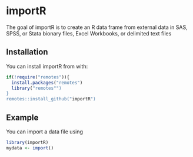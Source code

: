 
# importR


The goal of importR is to create an R data frame from 
external data in SAS, SPSS, or Stata bionary files, Excel
Workbooks, or delimited text files

## Installation

You can install importR from  with:

``` r
if(!require("remotes")){
  install.packages("remotes")
  library("remotes"")
}
remotes::install_github("importR")
```

## Example

You can import a data file using 

``` r
library(importR)
mydata <- import()
```

